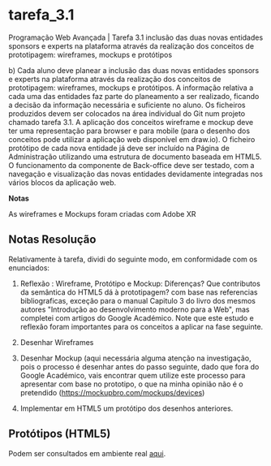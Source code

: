 # tarefa_3.1
Programação Web Avançada |  Tarefa 3.1 inclusão das duas novas entidades sponsors e experts na plataforma através da realização dos conceitos de prototipagem: wireframes, mockups e protótipos

b) Cada aluno deve planear a inclusão das duas novas entidades sponsors e experts na plataforma através da realização dos conceitos de prototipagem: wireframes, mockups e protótipos. A informação relativa a cada uma das entidades faz parte do planeamento a ser realizado, ficando a decisão da informação necessária e suficiente no aluno.
Os ficheiros produzidos devem ser colocados na área individual do Git num projeto chamado tarefa 3.1.
A aplicação dos conceitos wireframe e mockup deve ter uma representação para browser e para mobile (para o desenho dos conceitos pode utilizar a aplicação web disponível em draw.io).
O ficheiro protótipo de cada nova entidade já deve ser incluído na Página de Administração utilizando uma estrutura de documento baseada em HTML5. O funcionamento da componente de Back-office deve ser testado, com a navegação e visualização das novas entidades devidamente integradas nos vários blocos da aplicação web.

**Notas**

As wireframes e Mockups foram criadas com Adobe XR

## Notas Resolução

Relativamente à tarefa, dividi do seguinte modo, em conformidade com os enunciados:
1. Reflexão : Wireframe, Protótipo e Mockup: Diferenças? Que contributos da semântica do HTML5 dá à prototipagem? com base nas referencias bibliograficas, exceção para o manual Capitulo 3 do livro dos mesmos autores "Introdução ao desenvolvimento moderno para a Web", mas completei com artigos do Google Académico.
Note que este estudo e reflexão foram importantes para os conceitos a aplicar na fase seguinte.

2. Desenhar Wireframes

3. Desenhar Mockup (aqui necessária alguma atenção na investigação, pois o processo é desenhar antes do passo seguinte, dado que fora do Google Académico, vais encontrar quem utilize este processo para apresentar com base no prototipo, o que na minha opinião não é o pretendido (https://mockupbro.com/mockups/devices)

4. Implementar em HTML5 um protótipo dos desenhos anteriores.

## Protótipos (HTML5)

Podem ser consultados em ambiente real [aqui](https://andremaciel.pt/UAb/PWA_T3).
